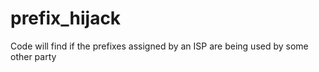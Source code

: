 # prefix_hijack
Code will find if the prefixes assigned by an ISP are being used by some other party 
